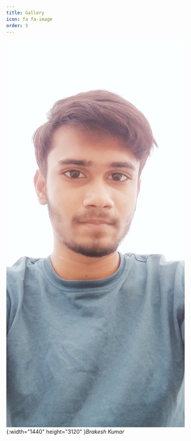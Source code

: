 ```yaml
---
title: Gallery
icon: fa fa-image
order: 5
---
```


![Brajesh-Kumar.png](assets/img/personal/Brajesh-Kumar.png){:width="1440" height="3120" }_Brakesh Kumar_

